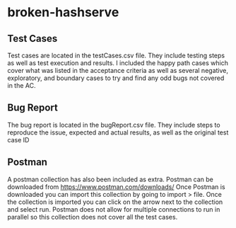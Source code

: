 # broken-hashserve

## Test Cases

Test cases are located in the testCases.csv file. 
They include testing steps as well as test execution and results. 
I included the happy path cases which cover what was listed in the acceptance criteria 
as well as several negative, exploratory, and boundary cases to try and find any odd bugs not covered in the AC.

## Bug Report

The bug report is located in the bugReport.csv file.
They include steps to reproduce the issue, expected and actual results, as well as the original test case ID

## Postman

A postman collection has also been included as extra.
Postman can be downloaded from https://www.postman.com/downloads/
Once Postman is downloaded you can import this collection by going to import > file.
Once the collection is imported you can click on the arrow next to the collection and select run.
Postman does not allow for multiple connections to run in parallel so this collection does not cover all the test cases. 
